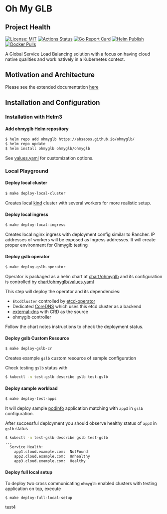 # Oh My GLB

## Project Health

[![License: MIT](https://img.shields.io/badge/License-MIT-yellow.svg)](https://opensource.org/licenses/MIT)
[![Actions Status](https://github.com/AbsaOSS/ohmyglb/workflows/build/badge.svg)](https://github.com/AbsaOSS/ohmyglb/actions)
[![Go Report Card](https://goreportcard.com/badge/github.com/AbsaOSS/ohmyglb)](https://goreportcard.com/report/github.com/AbsaOSS/ohmyglb)
[![Helm Publish](https://github.com/AbsaOSS/ohmyglb/workflows/Helm%20Publish/badge.svg)](https://github.com/AbsaOSS/ohmyglb/actions?query=workflow%3A%22Helm+Publish%22)
[![Docker Pulls](https://img.shields.io/docker/pulls/absaoss/ohmyglb)](https://hub.docker.com/r/absaoss/ohmyglb)

A Global Service Load Balancing solution with a focus on having cloud native qualities and work natively in a Kubernetes context.

## Motivation and Architecture

Please see the extended documentation [here](/docs/index.md)

## Installation and Configuration

### Installation with Helm3


#### Add ohmyglb Helm repository

```sh
$ helm repo add ohmyglb https://absaoss.github.io/ohmyglb/
$ helm repo update
$ helm install ohmyglb ohmyglb/ohmyglb
```

See [values.yaml](https://github.com/AbsaOSS/ohmyglb/blob/master/chart/ohmyglb/values.yaml)
for customization options.

### Local Playground

####  Deploy local cluster

```sh
$ make deploy-local-cluster
```
Creates local [kind](https://github.com/kubernetes-sigs/kind) cluster
with several workers for more realistic setup.

#### Deploy local ingress

```sh
$ make deploy-local-ingress
```
Creates local nginx ingress with deployment config similar to Rancher.
IP addresses of workers will be exposed as Ingress addresses.
It will create proper environment for Ohmyglb testing

#### Deploy gslb operator

```sh
$ make deploy-gslb-operator
```
Operator is packaged as a helm chart at [chart/ohmyglb](/chart/ohmyglb) and its
configuration is controlled by [chart/ohmyglb/values.yaml](/chart/ohmyglb/values.yaml)

This step will deploy the operator and its dependencies:

* `EtcdCluster` controlled by [etcd-operator](https://github.com/helm/charts/tree/master/stable/etcd-operator)
* Dedicated [CoreDNS](https://coredns.io/) which uses this etcd cluster as a backend
* [external-dns](https://github.com/kubernetes-sigs/external-dns) with CRD as the source
* ohmyglb controller

Follow the chart notes instructions to check the deployment status.

#### Deploy gslb Custom Resource

```sh
$ make deploy-gslb-cr
```
Creates example `gslb` custom resource of sample configuration

Check testing `gslb` status with
```sh
$ kubectl -n test-gslb describe gslb test-gslb
```

#### Deploy sample workload

```sh
$ make deploy-test-apps
```
It will deploy sample [podinfo](https://github.com/stefanprodan/podinfo) application
matching with `app3` in `gslb` configuration.

After successful deployment you should observe healthy status of `app3` in `gslb` status

```sh
$ kubectl -n test-gslb describe gslb test-gslb
...
  Service Health:
    app1.cloud.example.com:  NotFound
    app2.cloud.example.com:  Unhealthy
    app3.cloud.example.com:  Healthy
```

#### Deploy full local setup

To deploy two cross communicating `ohmyglb` enabled clusters with testing application on top, execute
```
$ make deploy-full-local-setup
```
test4
